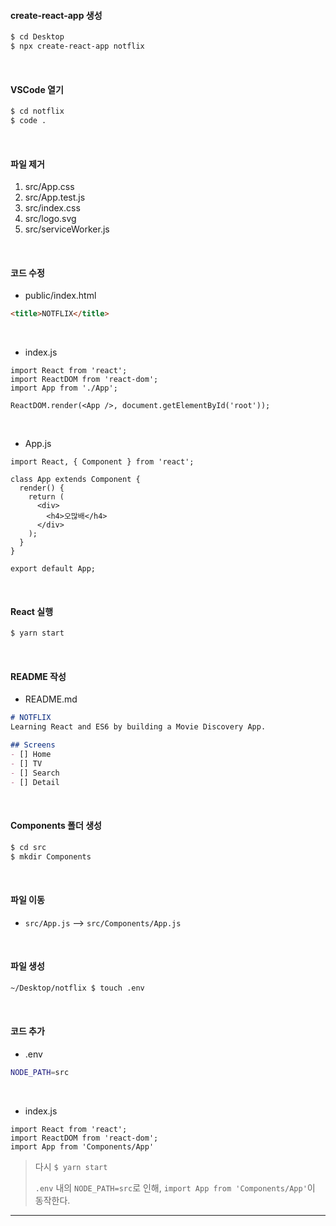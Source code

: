#### create-react-app 생성

```bash
$ cd Desktop
$ npx create-react-app notflix
```

<br>

#### VSCode 열기

```bash
$ cd notflix
$ code .
```

<br>

#### 파일 제거

1. src/App.css
2. src/App.test.js
3. src/index.css
4. src/logo.svg
5. src/serviceWorker.js

<br>

#### 코드 수정

- public/index.html

```html
<title>NOTFLIX</title>
```

<br>

- index.js

```react
import React from 'react';
import ReactDOM from 'react-dom';
import App from './App';

ReactDOM.render(<App />, document.getElementById('root'));
```

<br>

- App.js

```react
import React, { Component } from 'react';

class App extends Component {
  render() {
    return (
      <div>
        <h4>오많배</h4>
      </div>
    );
  }
}

export default App;
```

<br>

#### React 실행

```bash
$ yarn start
```

<br>

#### README 작성

- README.md

```markdown
# NOTFLIX
Learning React and ES6 by building a Movie Discovery App.

## Screens
- [] Home
- [] TV
- [] Search
- [] Detail
```

<br>

#### Components 폴더 생성

```bash
$ cd src
$ mkdir Components
```

<br>

#### 파일 이동

- `src/App.js` —> `src/Components/App.js`

<br>

#### 파일 생성

```bash
~/Desktop/notflix $ touch .env
```

<br>

#### 코드 추가

- .env

```bash
NODE_PATH=src
```

<br>

- index.js

```react
import React from 'react';
import ReactDOM from 'react-dom';
import App from 'Components/App'
```

> 다시 `$ yarn start`
>
> `.env` 내의 `NODE_PATH=src`로 인해, `import App from 'Components/App'`이 동작한다.

------

<br>

<br>